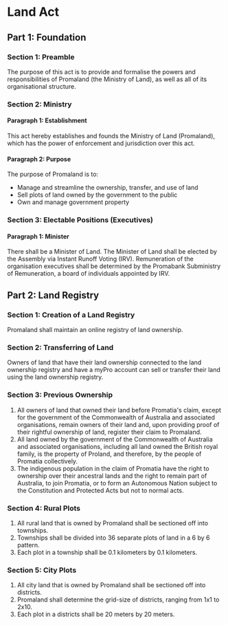 # Land Act


## Part 1: Foundation

### Section 1: Preamble
The purpose of this act is to provide and formalise the powers and responsibilities of Promaland (the Ministry of Land), as well as all of its organisational structure.

### Section 2: Ministry

#### Paragraph 1: Establishment
This act hereby establishes and founds the Ministry of Land (Promaland), which has the power of enforcement and jurisdiction over this act.

#### Paragraph 2: Purpose
The purpose of Promaland is to: 

- Manage and streamline the ownership, transfer, and use of land
- Sell plots of land owned by the government to the public
- Own and manage government property

### Section 3: Electable Positions (Executives)

#### Paragraph 1: Minister
There shall be a Minister of Land. The Minister of Land shall be elected by the Assembly via Instant Runoff Voting (IRV). Remuneration of the organisation executives shall be determined by the Promabank Subministry of Remuneration, a board of individuals appointed by IRV.


## Part 2: Land Registry

### Section 1: Creation of a Land Registry
Promaland shall maintain an online registry of land ownership.

### Section 2: Transferring of Land
Owners of land that have their land ownership connected to the land ownership registry and have a myPro account can sell or transfer their land using the land ownership registry.

### Section 3: Previous Ownership
1. All owners of land that owned their land before Promatia's claim, except for the government of the Commonwealth of Australia and associated organisations, remain owners of their land and, upon providing proof of their rightful ownership of land, register their claim to Promaland.
2. All land owned by the government of the Commonwealth of Australia and associated organisations, including all land owned the British royal family, is the property of Proland, and therefore, by the people of Promatia collectively.
3. The indigenous population in the claim of Promatia have the right to ownership over their ancestral lands and the right to remain part of Australia, to join Promatia, or to form an Autonomous Nation subject to the Constitution and Protected Acts but not to normal acts.

### Section 4: Rural Plots
1. All rural land that is owned by Promaland shall be sectioned off into townships.
2. Townships shall be divided into 36 separate plots of land in a 6 by 6 pattern.
3. Each plot in a township shall be 0.1 kilometers by 0.1 kilometers.

### Section 5: City Plots
1. All city land that is owned by Promaland shall be sectioned off into districts.
2. Promaland shall determine the grid-size of districts, ranging from 1x1 to 2x10.
3. Each plot in a districts shall be 20 meters by 20 meters.
